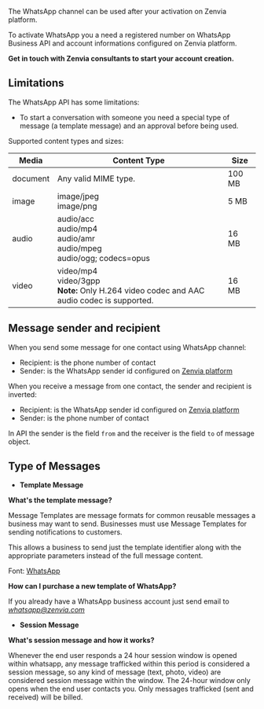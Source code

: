 The WhatsApp channel can be used after your activation on Zenvia platform.

To activate WhatsApp you a need a registered number on WhatsApp Business API and account informations configured on Zenvia platform.

**Get in touch with Zenvia consultants to start your account creation.**


## Limitations

The WhatsApp API has some limitations:

* To start a conversation with someone you need a special type of message (a template message) and an approval before being used.

Supported content types and sizes:

| Media | Content Type | Size |
|---|---|---|
| document | Any valid MIME type. | 100 MB |
| image | image/jpeg<br>image/png | 5 MB |
| audio | audio/acc<br>audio/mp4<br>audio/amr<br>audio/mpeg<br>audio/ogg; codecs=opus | 16 MB |
| video | video/mp4<br>video/3gpp<br>**Note:** Only H.264 video codec and AAC audio codec is supported. | 16 MB |


## Message sender and recipient

When you send some message for one contact using WhatsApp channel:

* Recipient: is the phone number of contact
* Sender: is the WhatsApp sender id configured on [Zenvia platform](https://app.zenvia.com/home/credentials/whatsapp/list)

When you receive a message from one contact, the sender and recipient is inverted:

* Recipient: is the WhatsApp sender id configured on [Zenvia platform](https://app.zenvia.com/home/credentials/whatsapp/list)
* Sender: is the phone number of contact

In API the sender is the field `from` and the receiver is the field `to` of message object.


## Type of Messages

* **Template Message**

**What's the template message?**

Message Templates are message formats for common reusable messages a business may want to send. Businesses must use Message Templates for sending notifications to customers.

This allows a business to send just the template identifier along with the appropriate parameters instead of the full message content.

Font: <a href="https://developers.facebook.com/docs/whatsapp/message-templates/">WhatsApp</a>

**How can I purchase a new template of WhatsApp?**

If you already have a WhatsApp business account just send email to *whatsapp@zenvia.com*

* **Session Message**

**What's session message and how it works?**

Whenever the end user responds a 24 hour session window is opened within whatsapp, any message trafficked within this period is considered a session message, so any kind of message (text, photo, video) are considered session message within the window. The 24-hour window only opens when the end user contacts you. Only messages trafficked (sent and received) will be billed.
